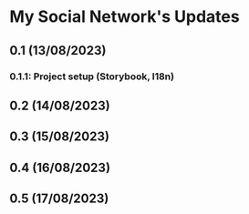 # My Social Network's Updates

## 0.1 (13/08/2023)

### 0.1.1: Project setup (Storybook, I18n)

## 0.2 (14/08/2023)

## 0.3 (15/08/2023)

## 0.4 (16/08/2023)

## 0.5 (17/08/2023)
